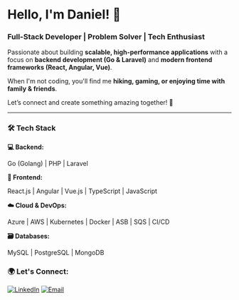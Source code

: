 # **Hello, I'm Daniel! 👋**

### **Full-Stack Developer | Problem Solver | Tech Enthusiast**

Passionate about building **scalable, high-performance applications** with a focus on **backend development (Go & Laravel)** and **modern frontend frameworks (React, Angular, Vue)**.

When I'm not coding, you'll find me **hiking, gaming, or enjoying time with family & friends**.

Let’s connect and create something amazing together! 🚀

---

### **🛠 Tech Stack**

**💻 Backend:**

Go (Golang) | PHP | Laravel

**🎨 Frontend:**

React.js | Angular | Vue.js | TypeScript | JavaScript

**☁️ Cloud & DevOps:**

Azure | AWS | Kubernetes | Docker | ASB | SQS | CI/CD

**🗃 Databases:**

MySQL | PostgreSQL | MongoDB

### 🌍 Let's Connect:

[![LinkedIn](https://skillicons.dev/icons?i=linkedin)](https://www.linkedin.com/in/medanielsantos)  [![Email](https://skillicons.dev/icons?i=gmail)](mailto:me@danielsantos.me)
